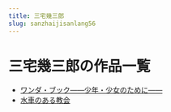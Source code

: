```yaml
---
title: 三宅幾三郎
slug: sanzhaijisanlang56
---
```


# 三宅幾三郎の作品一覧

- [ワンダ・ブック――少年・少女のために――](wandabutsukushaonianshaonunotameni90)
- [水車のある教会](shuichenoarujiaohuib5)
